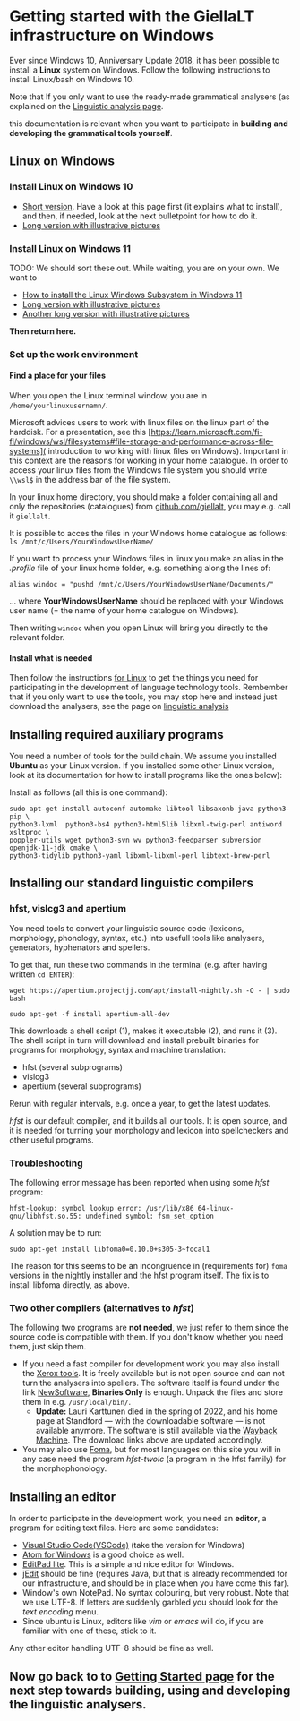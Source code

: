 # Getting started with the GiellaLT infrastructure on Windows

Ever since Windows 10, Anniversary Update 2018, it has been possible to install a **Linux** system on Windows. Follow the following instructions to install Linux/bash on Windows 10.

Note that If you only want to use the ready-made grammatical analysers (as explained on the [Linguistic analysis page](ling/LinguisticAnalysis.html).

this documentation is relevant when you want to participate in **building and developing the grammatical tools yourself**.

## Linux on Windows

### Install Linux on Windows 10

- [Short version](InstallingLinuxOnWindows.html). Have a look at this page first (it explains what to install), and then, if needed, look at the next bulletpoint for how to do it.
- [Long version with illustrative pictures](https://www.howtogeek.com/249966/how-to-install-and-use-the-linux-bash-shell-on-windows-10/)

### Install Linux on Windows 11

TODO: We should sort these out. While waiting, you are on your own. We want to

- [How to install the Linux Windows Subsystem in Windows 11](https://techcommunity.microsoft.com/t5/windows-11/how-to-install-the-linux-windows-subsystem-in-windows-11/m-p/2701207)
- [Long version with illustrative pictures](https://www.makeuseof.com/windows-11-install-run-bash/)
- [Another long version with illustrative pictures](https://www.howtogeek.com/790062/how-to-install-bash-on-windows-11/)

**Then return here.**

### Set up the work environment

#### Find a place for your files

When you open the Linux terminal window, you are in `/home/yourlinuxusernamn/`. 


Microsoft advices users to work with linux files on the linux part of the harddisk. For a presentation, see this [https://learn.microsoft.com/fi-fi/windows/wsl/filesystems#file-storage-and-performance-across-file-systems]( introduction to working with linux files on Windows). Important in this context are the reasons for working in your home catalogue. In order to access your linux files from the Windows file system you should write `\\wsl$` in the address bar of the file system.

In your linux home directory, you should make a folder containing all and only the repositories (catalogues) from [github.com/giellalt](https://github.com/giellalt), you may e.g. call it `giellalt`. 


It is possible to acces the files in your Windows home catalogue as follows: `ls /mnt/c/Users/YourWindowsUserName/`

If you want to process your Windows files in linux you make an alias in the _.profile_ file of your linux home folder, e.g. something along the lines of:

```
alias windoc = "pushd /mnt/c/Users/YourWindowsUserName/Documents/"
```

... where **YourWindowsUserName** should be replaced with your Windows user name (= the name of your home catalogue on Windows).

Then writing `windoc` when you open Linux will bring you directly to the relevant folder.

#### Install what is needed

Then follow the instructions [for Linux](GettingStartedOnLinux.html) to
get the things you need for participating in the development of
language technology tools. Rembember that if you only want to use the tools, you may stop here and instead just download the analysers, see the page on [linguistic analysis](https://giellalt.uit.no/ling/LinguisticAnalysis.html)

## Installing required auxiliary programs

You need a number of tools for the build chain. We assume you installed **Ubuntu** as your Linux version. If you installed some other Linux version, look at its documentation for how to install programs like the ones below):

Install as follows (all this is one command):

```
sudo apt-get install autoconf automake libtool libsaxonb-java python3-pip \
python3-lxml  python3-bs4 python3-html5lib libxml-twig-perl antiword xsltproc \
poppler-utils wget python3-svn wv python3-feedparser subversion openjdk-11-jdk cmake \
python3-tidylib python3-yaml libxml-libxml-perl libtext-brew-perl
```

## Installing our standard linguistic compilers

### hfst, vislcg3 and apertium

You need tools to convert your linguistic source code (lexicons, morphology,
phonology, syntax, etc.) into usefull tools like analysers, generators,
hyphenators and spellers.

To get that, run these two commands in the terminal (e.g. after having written `cd ENTER`):

```
wget https://apertium.projectjj.com/apt/install-nightly.sh -O - | sudo bash

sudo apt-get -f install apertium-all-dev
```

This downloads a shell script (1), makes it executable (2), and runs it (3). The shell script in turn will download and install prebuilt binaries for programs for morphology, syntax and machine translation:

- hfst (several subprograms)
- vislcg3
- apertium (several subprograms)

Rerun with regular intervals, e.g. once a year, to get the latest updates.

_hfst_ is our default compiler, and it builds all our tools. It is open source, and it is needed for turning your morphology and lexicon into spellcheckers and other useful programs.

### Troubleshooting

The following error message has been reported when using some _hfst_ program:

```
hfst-lookup: symbol lookup error: /usr/lib/x86_64-linux-gnu/libhfst.so.55: undefined symbol: fsm_set_option
```

A solution may be to run:

```
sudo apt-get install libfoma0=0.10.0+s305-3~focal1
```

The reason for this seems to be an incongruence in (requirements for) `foma` versions in the nightly installer and the hfst program itself. The fix is to install libfoma directly, as above.

### Two other compilers (alternatives to _hfst_)

The following two programs are **not needed**, we just refer to them since the source code is compatible with them. If you don't know whether you need them, just skip them.

- If you need a fast compiler for development work you may also install the [Xerox tools](https://web.archive.org/web/20220303052838/https://web.stanford.edu/~laurik/fsmbook/home.html).
  It is freely available but is not open source and can not turn the analysers into spellers. The software itself is found under the link
  [NewSoftware](https://web.archive.org/web/20220303052838/https://web.stanford.edu/~laurik/.book2software/),
  **Binaries Only** is enough. Unpack the files and store them in e.g.
  `/usr/local/bin/`.
  - **Update:** Lauri Karttunen died in the spring of 2022, and his home page at Standford — with the downloadable software — is not available anymore. The software is still available via the [Wayback Machine](https://web.archive.org). The download links above are updated accordingly.
- You may also use [Foma](https://fomafst.github.io/), but for most languages on this site you will in any case need the program _hfst-twolc_ (a program in the hfst family) for the morphophonology.

## Installing an editor

In order to participate in the development work, you need an
**editor**, a program for editing text files. Here are some candidates:

- [Visual Studio Code(VSCode)](https://code.visualstudio.com/download) (take the version for Windows)
- [Atom for Windows](http://atom.io) is a good choice as well.
- [EditPad lite](https://www.editpadlite.com/). This is a simple and nice editor for Windows.
- [jEdit](http://www.jedit.org) should be fine (requires
  Java, but that is already recommended for our infrastructure, and
  should be in place when you have come this far).
- Window's own NotePad. No syntax colouring, but very robust. Note that we use UTF-8. If letters are suddenly garbled you should look for the _text encoding_ menu.
- Since ubuntu is Linux, editors like _vim_ or _emacs_ will do, if you are familiar with one of these, stick to it.

Any other editor handling UTF-8 should be fine as well.

## Now go back to to [Getting Started page](GettingStarted.html) for the next step towards building, using and developing the linguistic analysers.
